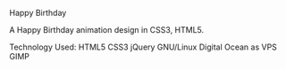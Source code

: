 Happy Birthday

A Happy Birthday animation design in CSS3, HTML5.



Technology Used: HTML5 CSS3 jQuery  GNU/Linux Digital Ocean as VPS GIMP



